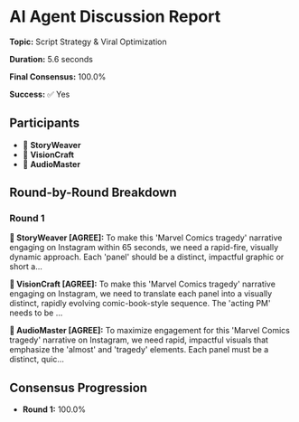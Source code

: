 # AI Agent Discussion Report

**Topic:** Script Strategy & Viral Optimization

**Duration:** 5.6 seconds

**Final Consensus:** 100.0%

**Success:** ✅ Yes

## Participants

- 📝 **StoryWeaver**
- 🎨 **VisionCraft**
- 🎵 **AudioMaster**

## Round-by-Round Breakdown

### Round 1

**📝 StoryWeaver [AGREE]:** To make this 'Marvel Comics tragedy' narrative engaging on Instagram within 65 seconds, we need a rapid-fire, visually dynamic approach. Each 'panel' should be a distinct, impactful graphic or short a...

**🎨 VisionCraft [AGREE]:** To make this 'Marvel Comics tragedy' narrative engaging on Instagram, we need to translate each panel into a visually distinct, rapidly evolving comic-book-style sequence. The 'acting PM' needs to be ...

**🎵 AudioMaster [AGREE]:** To maximize engagement for this 'Marvel Comics tragedy' narrative on Instagram, we need rapid, impactful visuals that emphasize the 'almost' and 'tragedy' elements. Each panel must be a distinct, quic...

## Consensus Progression

- **Round 1:** 100.0%

